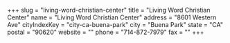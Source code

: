 +++
slug = "living-word-christian-center"
title = "Living Word Christian Center"
name = "Living Word Christian Center"
address = "8601 Western Ave"
cityIndexKey = "city-ca-buena-park"
city = "Buena Park"
state = "CA"
postal = "90620"
website = ""
phone = "714-872-7979"
fax = ""
+++
